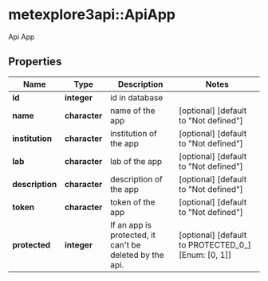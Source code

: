 # metexplore3api::ApiApp

Api App

## Properties
Name | Type | Description | Notes
------------ | ------------- | ------------- | -------------
**id** | **integer** | id in database | 
**name** | **character** | name of the app | [optional] [default to &quot;Not defined&quot;] 
**institution** | **character** | institution of the app | [optional] [default to &quot;Not defined&quot;] 
**lab** | **character** | lab of the app | [optional] [default to &quot;Not defined&quot;] 
**description** | **character** | description of the app | [optional] [default to &quot;Not defined&quot;] 
**token** | **character** | token of the app | [optional] [default to &quot;Not defined&quot;] 
**protected** | **integer** | If an app is protected, it can&#39;t be deleted by the api. | [optional] [default to PROTECTED_0_] [Enum: [0, 1]] 


